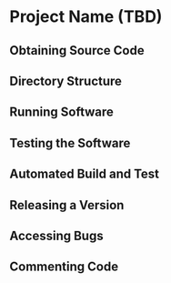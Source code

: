 # Project Name (TBD)
## Obtaining Source Code
## Directory Structure
## Running Software
## Testing the Software
## Automated Build and Test
## Releasing a Version
## Accessing Bugs
## Commenting Code
